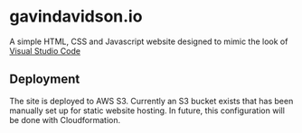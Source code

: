 # gavindavidson.io

A simple HTML, CSS and Javascript website designed to mimic the look of [Visual Studio Code](https://code.visualstudio.com/)

## Deployment

The site is deployed to AWS S3. Currently an S3 bucket exists that has been manually set up for static website hosting. In future, this configuration will be done with Cloudformation.